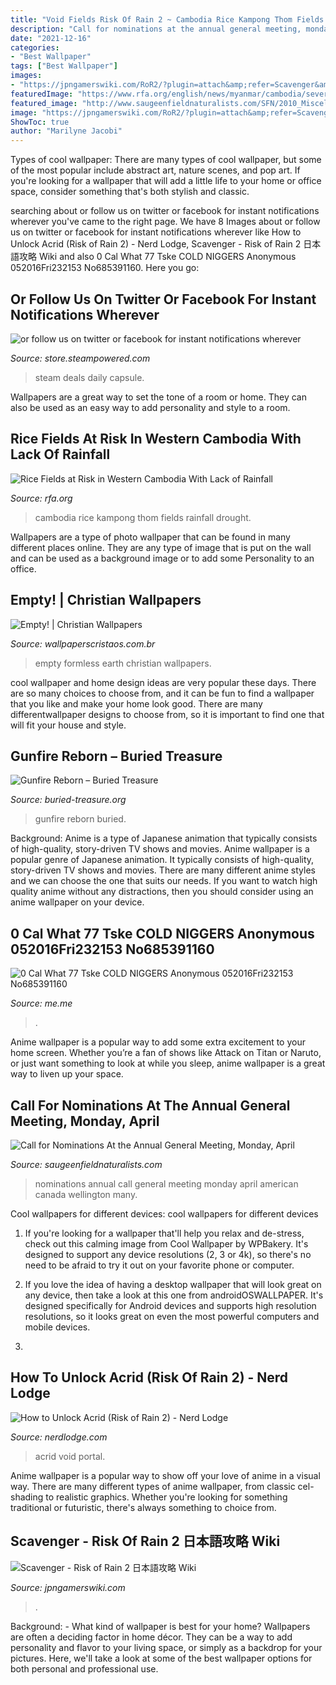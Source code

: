 ```yaml
---
title: "Void Fields Risk Of Rain 2 ~ Cambodia Rice Kampong Thom Fields Rainfall Drought"
description: "Call for nominations at the annual general meeting, monday, april"
date: "2021-12-16"
categories:
- "Best Wallpaper"
tags: ["Best Wallpaper"]
images:
- "https://jpngamerswiki.com/RoR2/?plugin=attach&amp;refer=Scavenger&amp;openfile=Scavenger.png"
featuredImage: "https://www.rfa.org/english/news/myanmar/cambodia/severe-drought-takes-toll-on-women-in-cambodia-07132015170307.html/cambodia-drought-kampong-thom-reservoir-june14-2015.jpg"
featured_image: "http://www.saugeenfieldnaturalists.com/SFN/2010_Miscellaneous_Archives_files/shapeimage_2.png"
image: "https://jpngamerswiki.com/RoR2/?plugin=attach&amp;refer=Scavenger&amp;openfile=Scavenger.png"
ShowToc: true
author: "Marilyne Jacobi"
---
```



Types of cool wallpaper:
There are many types of cool wallpaper, but some of the most popular include abstract art, nature scenes, and pop art. If you're looking for a wallpaper that will add a little life to your home or office space, consider something that's both stylish and classic.

	

		
searching about or follow us on twitter or facebook for instant notifications wherever you've came to the right page. We have 8 Images about or follow us on twitter or facebook for instant notifications wherever like How to Unlock Acrid (Risk of Rain 2) - Nerd Lodge, Scavenger - Risk of Rain 2 日本語攻略 Wiki and also 0 Cal What 77 Tske COLD NIGGERS Anonymous 052016Fri232153 No685391160. Here you go:
		
    
## Or Follow Us On Twitter Or Facebook For Instant Notifications Wherever

<img loading=lazy src="http://cdn.akamai.steamstatic.com/steam/apps/43160/capsule_467x181.jpg" onerror="this.onerror=null;this.src='https://tse2.mm.bing.net/th?id=OIP.l--YeRigxx75jP4VoBifzgAAAA&amp;pid=15.1';" alt="or follow us on twitter or facebook for instant notifications wherever">

_Source: store.steampowered.com_

>steam deals daily capsule. 

	

Wallpapers are a great way to set the tone of a room or home. They can also be used as an easy way to add personality and style to a room.

    
## Rice Fields At Risk In Western Cambodia With Lack Of Rainfall

<img loading=lazy src="https://www.rfa.org/english/news/myanmar/cambodia/severe-drought-takes-toll-on-women-in-cambodia-07132015170307.html/cambodia-drought-kampong-thom-reservoir-june14-2015.jpg" onerror="this.onerror=null;this.src='https://tse3.mm.bing.net/th?id=OIP.S2UHfMXZOr1NJbU7ERQBIgHaE5&amp;pid=15.1';" alt="Rice Fields at Risk in Western Cambodia With Lack of Rainfall">

_Source: rfa.org_

>cambodia rice kampong thom fields rainfall drought. 

	



Wallpapers are a type of photo wallpaper that can be found in many different places online. They are any type of image that is put on the wall and can be used as a background image or to add some Personality to an office.

    
## Empty! | Christian Wallpapers

<img loading=lazy src="https://www.wallpaperscristaos.com.br/christianwallpapers/wp-content/uploads/2014/03/the-earth-was-formless-and-empty-christian-wallpaper-hd_1366x768.jpg" onerror="this.onerror=null;this.src='https://tse3.mm.bing.net/th?id=OIP.Hc5GoZgC0MrxpYGiB7y-VAHaEK&amp;pid=15.1';" alt="Empty! | Christian Wallpapers">

_Source: wallpaperscristaos.com.br_

>empty formless earth christian wallpapers. 

	

cool wallpaper and home design ideas are very popular these days. There are so many choices to choose from, and it can be fun to find a wallpaper that you like and make your home look good. There are many differentwallpaper designs to choose from, so it is important to find one that will fit your house and style.

    
## Gunfire Reborn – Buried Treasure

<img loading=lazy src="https://buried-treasure.org/wp-content/uploads/2020/06/00_gunfirereborn-2048x1114.jpg" onerror="this.onerror=null;this.src='https://tse1.mm.bing.net/th?id=OIP.6YrLPvbdB1dhfu5hXsk7_gHaEB&amp;pid=15.1';" alt="Gunfire Reborn – Buried Treasure">

_Source: buried-treasure.org_

>gunfire reborn buried. 

	

Background: Anime is a type of Japanese animation that typically consists of high-quality, story-driven TV shows and movies.
Anime wallpaper is a popular genre of Japanese animation. It typically consists of high-quality, story-driven TV shows and movies. There are many different anime styles and we can choose the one that suits our needs. If you want to watch high quality anime without any distractions, then you should consider using an anime wallpaper on your device.

    
## 0 Cal What 77 Tske COLD NIGGERS Anonymous 052016Fri232153 No685391160

<img loading=lazy src="https://pics.me.me/stay-my-freak-the-point-is-jin-died-the-other-1263741.png" onerror="this.onerror=null;this.src='https://tse4.mm.bing.net/th?id=OIP.wvsZPVwoHBK-Gqtjbjx-gwHaKV&amp;pid=15.1';" alt="0 Cal What 77 Tske COLD NIGGERS Anonymous 052016Fri232153 No685391160">

_Source: me.me_

>. 

	

Anime wallpaper is a popular way to add some extra excitement to your home screen. Whether you’re a fan of shows like Attack on Titan or Naruto, or just want something to look at while you sleep, anime wallpaper is a great way to liven up your space.

    
## Call For Nominations At The Annual General Meeting, Monday, April

<img loading=lazy src="http://www.saugeenfieldnaturalists.com/SFN/2010_Miscellaneous_Archives_files/shapeimage_2.png" onerror="this.onerror=null;this.src='https://tse4.mm.bing.net/th?id=OIP.P-tgffYoBxnkOrlxh9crvAAAAA&amp;pid=15.1';" alt="Call for Nominations At the Annual General Meeting, Monday, April">

_Source: saugeenfieldnaturalists.com_

>nominations annual call general meeting monday april american canada wellington many. 

	

Cool wallpapers for different devices:
cool wallpapers for different devices 

1. If you're looking for a wallpaper that'll help you relax and de-stress, check out this calming image from Cool Wallpaper by WPBakery. It's designed to support any device resolutions (2, 3 or 4k), so there's no need to be afraid to try it out on your favorite phone or computer.

2. If you love the idea of having a desktop wallpaper that will look great on any device, then take a look at this one from androidOSWALLPAPER. It's designed specifically for Android devices and supports high resolution resolutions, so it looks great on even the most powerful computers and mobile devices.

3.

    
## How To Unlock Acrid (Risk Of Rain 2) - Nerd Lodge

<img loading=lazy src="https://i0.wp.com/nerdlodge.com/wp-content/uploads/2020/01/hiddenrealm.png?fit=1000%2C563&amp;ssl=1" onerror="this.onerror=null;this.src='https://tse2.mm.bing.net/th?id=OIP.aLhBDlXLJZBq6uAP5tcewAHaEK&amp;pid=15.1';" alt="How to Unlock Acrid (Risk of Rain 2) - Nerd Lodge">

_Source: nerdlodge.com_

>acrid void portal. 

	

Anime wallpaper is a popular way to show off your love of anime in a visual way. There are many different types of anime wallpaper, from classic cel-shading to realistic graphics. Whether you're looking for something traditional or futuristic, there's always something to choice from.

    
## Scavenger - Risk Of Rain 2 日本語攻略 Wiki

<img loading=lazy src="https://jpngamerswiki.com/RoR2/?plugin=attach&amp;refer=Scavenger&amp;openfile=Scavenger.png" onerror="this.onerror=null;this.src='https://tse1.mm.bing.net/th?id=OIP.i4rtOr8LdCO3DBU6rT_tdQHaGq&amp;pid=15.1';" alt="Scavenger - Risk of Rain 2 日本語攻略 Wiki">

_Source: jpngamerswiki.com_

>. 

	

Background: - What kind of wallpaper is best for your home?
Wallpapers are often a deciding factor in home décor. They can be a way to add personality and flavor to your living space, or simply as a backdrop for your pictures. Here, we'll take a look at some of the best wallpaper options for both personal and professional use.

